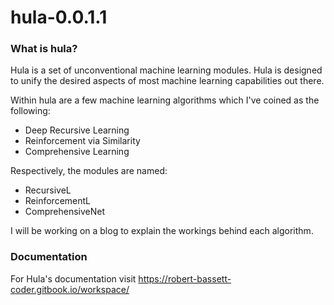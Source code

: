 # hula-0.0.1.1

### What is hula?

Hula is a set of unconventional machine learning modules. Hula is designed to unify the desired aspects of most machine learning capabilities out there. 

Within hula are a few machine learning algorithms which I've coined as the following:

-  Deep Recursive Learning
-  Reinforcement via Similarity
-  Comprehensive Learning

Respectively, the modules are named:

- RecursiveL
- ReinforcementL
- ComprehensiveNet

I will be working on a blog to explain the workings behind each algorithm.

### Documentation

For Hula's documentation visit https://robert-bassett-coder.gitbook.io/workspace/
